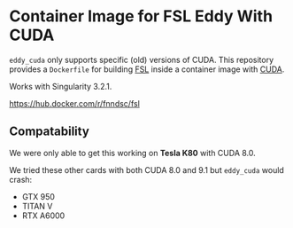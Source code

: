 # Container Image for FSL Eddy With CUDA

`eddy_cuda` only supports specific (old) versions of CUDA.
This repository provides a `Dockerfile` for building
[FSL](https://fsl.fmrib.ox.ac.uk/fsl/fslwiki/FSL)
inside a container image with
[CUDA](https://catalog.ngc.nvidia.com/orgs/nvidia/containers/cuda).

Works with Singularity 3.2.1.

https://hub.docker.com/r/fnndsc/fsl

## Compatability

We were only able to get this working on **Tesla K80** with CUDA 8.0.

We tried these other cards with both CUDA 8.0 and 9.1 but `eddy_cuda`
would crash:

- GTX 950
- TITAN V
- RTX A6000

